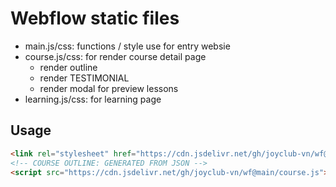 # Webflow static files

- main.js/css: functions / style use for entry websie
- course.js/css: for render course detail page
  - render outline
  - render TESTIMONIAL
  - render modal for preview lessons
- learning.js/css: for learning page

## Usage

```html
<link rel="stylesheet" href="https://cdn.jsdelivr.net/gh/joyclub-vn/wf@main/course.css" />
<!-- COURSE OUTLINE: GENERATED FROM JSON -->
<script src="https://cdn.jsdelivr.net/gh/joyclub-vn/wf@main/course.js"></script>
```

